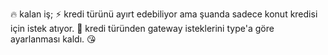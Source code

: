 🔥 kalan iş;
⚡️ kredi türünü ayırt edebiliyor ama şuanda sadece konut kredisi için istek atıyor.
💫 kredi türünden gateway isteklerini type'a göre ayarlanması kaldı. 😘


